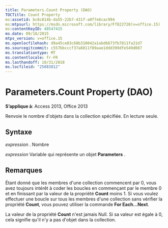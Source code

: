 ```yaml
---
title: Parameters.Count Property (DAO)
TOCTitle: Count Property
ms:assetid: bc8c814b-da55-22b7-431f-a0f7e6cac994
ms:mtpsurl: https://msdn.microsoft.com/library/Ff822720(v=office.15)
ms:contentKeyID: 48547415
ms.date: 09/18/2015
mtps_version: v=office.15
ms.openlocfilehash: d9a45ce03c68b310042a1abd6673fb7811fa21d7
ms.sourcegitcommit: c557bbcccf37a6011f89aae1ddd399dfe549d087
ms.translationtype: MT
ms.contentlocale: fr-FR
ms.lasthandoff: 10/31/2018
ms.locfileid: "25883812"
---
```

# <a name="parameterscount-property-dao"></a>Parameters.Count Property (DAO)


**S’applique à**: Access 2013, Office 2013

Renvoie le nombre d'objets dans la collection spécifiée. En lecture seule.

## <a name="syntax"></a>Syntaxe

*expression* . Nombre

*expression* Variable qui représente un objet **Parameters** .

## <a name="remarks"></a>Remarques

Étant donné que les membres d'une collection commencent par 0, vous avez toujours intérêt à coder les boucles en commençant par le membre 0 et en finissant par la valeur de la propriété **Count** moins 1. Si vous voulez effectuer une boucle sur tous les membres d'une collection sans vérifier la propriété **Count**, vous pouvez utiliser la commande **For Each...Next**.

La valeur de la propriété **Count** n'est jamais Null. Si sa valeur est égale à 0, cela signifie qu'il n'y a pas d'objet dans la collection.


